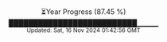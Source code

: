 <p align="center">
⏳Year Progress (87.45 %) <br>
██████████████████████████▁▁▁▁ <br>
<sub>Updated: Sat, 16 Nov 2024 01:42:56 GMT</sub>
</p>

